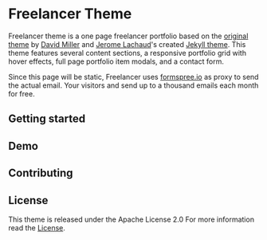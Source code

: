 # Freelancer Theme

Freelancer theme is a one page freelancer portfolio based on the [original theme](//github.com/IronSummitMedia/startbootstrap-freelancer) by [David Miller](//github.com/davidtmiller) and [Jerome Lachaud](//github.com/jeromelachaud)'s created [Jekyll theme](//github.com/jeromelachaud/freelancer-theme). This theme features several content sections, a responsive portfolio grid with hover effects, full page portfolio item modals, and a contact form.

Since this page will be static, Freelancer uses [formspree.io](//formspree.io/) as proxy to send the actual email. Your visitors and send up to a thousand emails each month for free.

## Getting started

## Demo

## Contributing

## License

This theme is released under the Apache License 2.0 For more information read the [License](//github.com/digitalcraftsman/hugo-freelancer-theme/blob/master/LICENSE).

